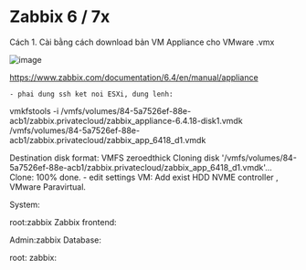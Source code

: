 # Zabbix 6 / 7x


Cách 1. Cài bằng cách download bản VM Appliance cho VMware .vmx

![image](https://github.com/user-attachments/assets/7653c841-6264-49eb-ae0f-7861cbcacffd)


https://www.zabbix.com/documentation/6.4/en/manual/appliance

	- phai dung ssh ket noi ESXi, dung lenh: 
 vmkfstools -i /vmfs/volumes/84-5a7526ef-88e-acb1/zabbix.privatecloud/zabbix_appliance-6.4.18-disk1.vmdk /vmfs/volumes/84-5a7526ef-88e-acb1/zabbix.privatecloud/zabbix_app_6418_d1.vmdk
 
Destination disk format: VMFS zeroedthick
Cloning disk '/vmfs/volumes/84-5a7526ef-88e-acb1/zabbix.privatecloud/zabbix_app_6418_d1.vmdk'...
Clone: 100% done.
	-	edit settings VM: Add exist HDD NVME controller , VMware Paravirtual. 

System:

root:zabbix
Zabbix frontend:

Admin:zabbix
Database:

root:<random>
zabbix:<random>
